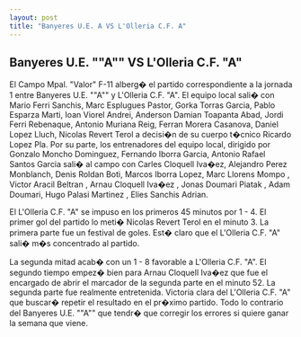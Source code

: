 ```yaml
---
layout: post
title: "Banyeres U.E. A VS L'Olleria C.F. A"
---
```


## Banyeres U.E. ""A"" VS L'Olleria C.F. "A"

El Campo Mpal. "Valor" F-11  alberg� el partido correspondiente a la jornada 1 entre Banyeres U.E. ""A"" y L'Olleria C.F. "A". El equipo local sali� con Mario Ferri Sanchis, Marc Esplugues Pastor, Gorka Torras Garcia, Pablo Esparza Marti, Ioan Viorel Andrei, Anderson Damian Toapanta Abad, Jordi Ferri Rebenaque, Antonio Muriana Reig, Ferran Morera Casanova, Daniel Lopez Lluch, Nicolas Revert Terol  a decisi�n de su cuerpo t�cnico Ricardo Lopez Pla. Por su parte, los entrenadores del equipo local, dirigido por Gonzalo Moncho Dominguez, Fernando Iborra Garcia, Antonio Rafael Santos Garcia sali� al campo con Carles Cloquell Iva�ez, Alejandro Perez Monblanch, Denis Roldan Boti, Marcos Iborra Lopez, Marc Llorens Mompo , Victor Aracil Beltran , Arnau Cloquell Iva�ez  , Jonas Doumari Piatak , Adam Doumari, Hugo Palasi Martinez   , Elies Sanchis Adrian. 

El L'Olleria C.F. "A" se impuso en los primeros 45 minutos por 1 - 4. El primer gol del partido lo meti� Nicolas Revert Terol  en el minuto 3. La primera parte fue un festival de goles. Est� claro que el L'Olleria C.F. "A" sali� m�s concentrado al partido. 

La segunda mitad acab� con un 1 - 8 favorable a L'Olleria C.F. "A". El segundo tiempo empez� bien para Arnau Cloquell Iva�ez   que fue el encargado de abrir el marcador de la segunda parte en el minuto 52. La segunda parte fue realmente entretenida. Victoria clara del L'Olleria C.F. "A" que buscar� repetir el resultado en el pr�ximo partido. Todo lo contrario del Banyeres U.E. ""A"" que tendr� que corregir los errores si quiere ganar la semana que viene. 